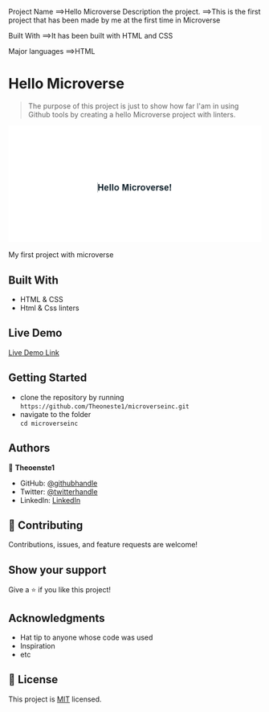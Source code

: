 Project Name
==>Hello Microverse
Description the project.
==>This is the first project that has been made by me at the first time in Microverse

Built With
==>It has been built with HTML and CSS

Major languages
==>HTML
# Hello Microverse

> The purpose of this project is just to show how far I'am in using Github tools by creating a hello Microverse project with linters.

![screenshot](./pic.png)

My first project with microverse

## Built With

- HTML & CSS
- Html & Css linters

## Live Demo

[Live Demo Link](https://Theoneste1.github.io/microverseinc/)

## Getting Started

- clone the repository by running\
   `https://github.com/Theoneste1/microverseinc.git`
- navigate to the folder\
   `cd microverseinc`

## Authors

👤 **Theoenste1**

- GitHub: [@githubhandle](https://github.com/Theoneste1)
- Twitter: [@twitterhandle](https://twitter.com/Theoneste99)
- LinkedIn: [LinkedIn](https://www.linkedin.com/in/theoneste-nsanzabarinda-458540157/)

## 🤝 Contributing

Contributions, issues, and feature requests are welcome!

## Show your support

Give a ⭐️ if you like this project!

## Acknowledgments

- Hat tip to anyone whose code was used
- Inspiration
- etc

## 📝 License

This project is [MIT](./MIT.md) licensed.